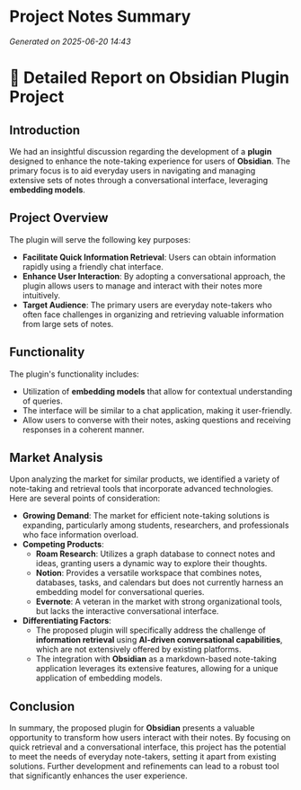 # Project Notes Summary

*Generated on 2025-06-20 14:43*

# 📜 Detailed Report on Obsidian Plugin Project

## **Introduction**
We had an insightful discussion regarding the development of a **plugin** designed to enhance the note-taking experience for users of **Obsidian**. The primary focus is to aid everyday users in navigating and managing extensive sets of notes through a conversational interface, leveraging **embedding models**.

## **Project Overview**
The plugin will serve the following key purposes:

- **Facilitate Quick Information Retrieval**: Users can obtain information rapidly using a friendly chat interface.
- **Enhance User Interaction**: By adopting a conversational approach, the plugin allows users to manage and interact with their notes more intuitively.
- **Target Audience**: The primary users are everyday note-takers who often face challenges in organizing and retrieving valuable information from large sets of notes.

## **Functionality**
The plugin's functionality includes:

- Utilization of **embedding models** that allow for contextual understanding of queries. 
- The interface will be similar to a chat application, making it user-friendly. 
- Allow users to converse with their notes, asking questions and receiving responses in a coherent manner.

## **Market Analysis**
Upon analyzing the market for similar products, we identified a variety of note-taking and retrieval tools that incorporate advanced technologies. Here are several points of consideration:

- **Growing Demand**: The market for efficient note-taking solutions is expanding, particularly among students, researchers, and professionals who face information overload.
- **Competing Products**: 
  - **Roam Research**: Utilizes a graph database to connect notes and ideas, granting users a dynamic way to explore their thoughts.
  - **Notion**: Provides a versatile workspace that combines notes, databases, tasks, and calendars but does not currently harness an embedding model for conversational queries.
  - **Evernote**: A veteran in the market with strong organizational tools, but lacks the interactive conversational interface.
- **Differentiating Factors**:
  - The proposed plugin will specifically address the challenge of **information retrieval** using **AI-driven conversational capabilities**, which are not extensively offered by existing platforms.
  - The integration with **Obsidian** as a markdown-based note-taking application leverages its extensive features, allowing for a unique application of embedding models.

## **Conclusion**
In summary, the proposed plugin for **Obsidian** presents a valuable opportunity to transform how users interact with their notes. By focusing on quick retrieval and a conversational interface, this project has the potential to meet the needs of everyday note-takers, setting it apart from existing solutions. Further development and refinements can lead to a robust tool that significantly enhances the user experience.